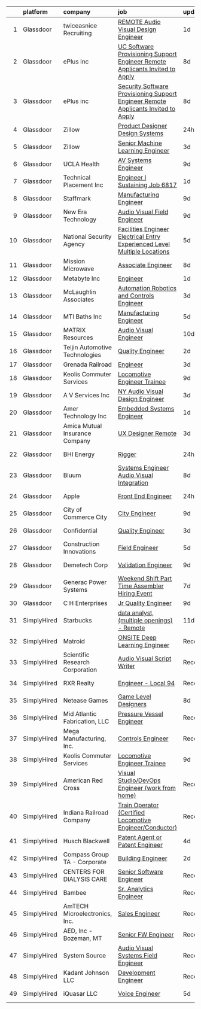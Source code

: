 

|    | platform    | company                         | job                                                                                                                                                                                                                                                                                                                                                                                                                                                                                                                                                                                                                                                                                                                                                                                                                                                                                                                                                                                                                                                                                                                                                                                                                                                                                                                                                                                                                                                     | update_time   | location             |
|---:|:------------|:--------------------------------|:--------------------------------------------------------------------------------------------------------------------------------------------------------------------------------------------------------------------------------------------------------------------------------------------------------------------------------------------------------------------------------------------------------------------------------------------------------------------------------------------------------------------------------------------------------------------------------------------------------------------------------------------------------------------------------------------------------------------------------------------------------------------------------------------------------------------------------------------------------------------------------------------------------------------------------------------------------------------------------------------------------------------------------------------------------------------------------------------------------------------------------------------------------------------------------------------------------------------------------------------------------------------------------------------------------------------------------------------------------------------------------------------------------------------------------------------------------|:--------------|:---------------------|
|  1 | Glassdoor   | twiceasnice Recruiting          | [ REMOTE  Audio Visual Design Engineer](https://www.glassdoor.com/partner/jobListing.htm?pos=120&ao=1110586&s=58&guid=0000018156b1e2008e87df65653ce735&src=GD_JOB_AD&t=SR&vt=w&ea=1&cs=1_9c9818c3&cb=1655016907724&jobListingId=1007932158764&cpc=723ADC3DFE402989&jrtk=3-0-1g5bb3ohjr178801-1g5bb3oi3i6hp802-451faa37284f0560--6NYlbfkN0AIiLXtwtv0BDns9BiY4ItblantFozdL6jLmLxNvS8mvsFZuf83cfUMQ9qRo3GRspBqXOMFgf8fthpx-_C22q8uRz3itCvf9cBGJbPsHYieV4Z8h5MJGEr-ebu6MgMBz-uHIU6-SOQ6d6E7Gtb-COdZ3byhuTX_XSrHWjGosj6QZ2Wajtk28WQZXi0UuhJUlxJKYITzIZvh2XKFAecLJeoRHNW-gsSnwWE9o5T6773iXVERk-iDJgqqHgj-mbGLPV3wUnIkiZ0PBUM8uHaNh-qYI1BKMAptrBVWj4qP--42x9dY_kPiksJ5AY2lEIyhpFX2VyEEXOL0Y2i4WhrhNsjDEAOly7NWfwu0M4rX1pEcMgwrEPyZa-9tZcUPBkdroDSaWRPkWLypv7JqewBRIBgAoK3op0evZJh-yXSyTku0Bifw8Fin5MfOtS5qIS_Q6aPbLku0LoO6dNBlrrfo4pRvtS8U5Fy5vS4s0El20jVE-yf_HIs72OQTIWOeNG0mjdRPwpjeZvh-0cVK6XTSozT0ALx6SBSxFgUBPyWbglT5XQ%3D%3D)                                                                                                                                                                                                                                                                                                                                                                                                                                                                                                                            | 1d            | Orlando, FL          |
|  2 | Glassdoor   | ePlus inc                       | [UC Software Provisioning Support Engineer  Remote Applicants Invited to Apply ](https://www.glassdoor.com/partner/jobListing.htm?pos=115&ao=1110586&s=58&guid=0000018156b1e2008e87df65653ce735&src=GD_JOB_AD&t=SR&vt=w&cs=1_18739714&cb=1655016907722&jobListingId=1007916392223&cpc=6945AE2F4B03E059&jrtk=3-0-1g5bb3ohjr178801-1g5bb3oi3i6hp802-79c34c31ffe3a0c4--6NYlbfkN0B4q5ZfxtiYuHthRCrlNTaH3IgnRrb9iipLWN6eJD-7mf0GDGcGpfM9CdkPeB309lu2rHmGYQJidpvjoQ0kqEIfDujPyE7eEXEcKi_6ggEj8107-h8RVCbt9gm36wrK3SyHvn2UCGzArDUr2kjrREUH3bfu7_meW0mmNVc3nwBohidj7RZN8a8kvQbI5Y6kMTSQLwbXeYIwk_Ia6161xMXvKLLK_0s8oz7bv71ZY2J8x6HFMcVTBi6F5gNehtQDpiJfvJ2uNPaqKXMbnIYOVOOnKaHLk5ULwrCn456-XBuMUccvxskYPs4Y7ihuKSzc0PSJEkwC8DEQ4SCwmRbfDqoSwyCD3uhhoZZf2dTY2rDy5AVG_boK_em9-NmQp0NHOJmIYU7EqLS9pCYpVH1yjTbuolOnRSDH_7k1mLla3KOnNxAEiGu_cytEAAWEPrDNfLIuzP9yjXqlz3ODoCO5nNEVdCA9689dkz87ukimTiOnDV1IIRrF1t3CAXqi4GU-mg4CFtdRB5uMV0oHmXiwhR-hw1wtzsJV2TeUS5KXufc2y_FxOoZ2CJbsRBY5l35jVilHTDnhwP8fH4fwEIkPorp7GpRT6dWuG5tkJ6RGz4VkzN0EyoiVt-zaS1-sMQwu_SbXr2EJQsyXxnaqU1xKj6f4t5vao0HtX6d_FVpKyYpR9E_G3Pko_y1QszdRnez4ZhiaXOtel4m5rjmQY4gsjEibZ4q9qAtvGpCAPS_lb6cCLA%3D%3D)                                                                                                                                                                                                                                                                                        | 8d            | Morrisville, NC      |
|  3 | Glassdoor   | ePlus inc                       | [Security Software Provisioning Support Engineer  Remote Applicants Invited to Apply ](https://www.glassdoor.com/partner/jobListing.htm?pos=122&ao=1110586&s=58&guid=0000018156b1e2008e87df65653ce735&src=GD_JOB_AD&t=SR&vt=w&cs=1_6a3b63cd&cb=1655016907723&jobListingId=1007916377775&cpc=4B86475FAF393599&jrtk=3-0-1g5bb3ohjr178801-1g5bb3oi3i6hp802-5e196bed2c48b915--6NYlbfkN0B4q5ZfxtiYuHthRCrlNTaH3IgnRrb9iipLWN6eJD-7mf0GDGcGpfM9CdkPeB309lu2rHmGYQJidqplPnNGhBIFCUDLFsA1rQzQculEhFtHb154H8Yp6HeVayYYrFS3AGwLn4g6FPxkHVW95WR2IYWKo1jtVQS6cQOvM8IjAblyx5KkDc37wezpLvX_YxaEGh-jj4xit7MOwE1WglWk8ULcue5kTyJykz98EMbpJ_htLvWIachJQ4Qw0m0YbVYFO3e1m32Syge9NsuXCZXul0-mOLlq0FxCeIEv8JnKgrmUYFsa7iJlaRZijjc6hrZ0q9CwTiAOp_azFo2sdbl4Ic-rsVw5dYctJV4T7RYchr98OqEBVZLptUzL2uOr9hU9Kpc0s4-mjzKsLtuaLfSNDa6XkbLS6XChr_3twcmitLfvUs-c69twjP0HuYy8w98d0BwYAgj1ryCqULdZ91NjOcyswhnREEP3_Q0gox_U8t4gmcVXBuNQVp39BVMxdUbih77LPVVDaR6dALAt6kibxwCsWBhGe5G4a-L-Ynn_qqhyGgwKr4yDiqY3FjXJz9CCEtV1Gg2R502NfQc0NP1ttZun2xXCrx6uGLiSPoLYTAHAqgxJfcdo6esyr0O_-L7Ttue3Gpl62s-OKYbzrMTuFYPKT1A3fqpxqxI9elmfsacKFOmcXjiBzPhF8v92X6ce8P0dQhexemmkcXPi1bAnXCd3oaEu1wRa_4g%3D)                                                                                                                                                                                                                                                                                                | 8d            | Morrisville, NC      |
|  4 | Glassdoor   | Zillow                          | [Product Designer  Design Systems](https://www.glassdoor.com/partner/jobListing.htm?pos=124&ao=1110586&s=58&guid=0000018156b1e2008e87df65653ce735&src=GD_JOB_AD&t=SR&vt=w&cs=1_f402a89c&cb=1655016907724&jobListingId=1007933236075&cpc=334ABAF5D42DC775&jrtk=3-0-1g5bb3ohjr178801-1g5bb3oi3i6hp802-011a0893a918b1fb--6NYlbfkN0ANMurRYyPEXg08u6OamUd1Mvhk-zhFSGYIZgoJR86UvYL2v6MoUqae-sD5DnU21vo-KQkrM1-nxrgMu7ZC1V04tRcmIkM-s_SFYAMQ6S9JoXSA-FQh8VsK8KsKvvcxWmpJgU6E_bbF80Dim6t-LQronB_Oj0OoKqQszjyeh9vu0rTuUQVt-JGHnFAdTM93jmIdMj197pG56_dZgM_X403AwBHr8m7wTPwa8MF5X-qJPK80ipx7Dw3o8rit2HLCSxHSFOAed24HSsLbf7mt1yXKr1Cwr39nLBWb9k2yu0wRlauLtBihj8hGE_12Cj8BTIukZw_OvuLiuLhHYfHI8w22OsgKX6QqI7i1pvESlJiKQGhs9v7UMTNSz7C5wNLWR0_p6V7pZ_RCWHdb8QJ95muB3q-9rHflVkZsLEKUwmr7bUVZO82Z_gQ5nBP95xW1UQvP2EEXhF5JgAQdE8QzvfSJiqyR9hGmg5Evj-C6twG93ptwnvW7ym_StLI7L-dMBCL1L5se1lzpHM57gawR8ncezEe48Z_HUvCQ5-PV8l_URuFCjRa-2U6OjNqdhgT_ZCeSM73-OL6hPFCXVXNTkMjIlb9mdbYkxpo80tWi7WRuPZysNzIjF9foxUjT8OCFc97CKbsPE41HDqYHOdZ_XnuEybhpjtkLccojPXKg1sJ824YZju7O6rXwFUH9N7-QwULVqpAWm7iRjdOXKs-CQElhZ1d_MRnG3EWPVYP6_CLUpbpP81_Ed7a8fr52iHNPzYo0lxPheyPF9j4vh8b9Adaja5dZi4J8XIyIpSbBMMS5cggxCWY8LrBg7xcctMlxRr1LPZu85UIiOoCmqED-UQTGiiHbrsdib0YmO0E1nXMixH6RJXtnw-0Eq_cARMTSEx8%3D)                                                                                                                                                                                    | 24h           | Remote               |
|  5 | Glassdoor   | Zillow                          | [Senior Machine Learning Engineer](https://www.glassdoor.com/partner/jobListing.htm?pos=111&ao=1110586&s=58&guid=0000018156b1e2008e87df65653ce735&src=GD_JOB_AD&t=SR&vt=w&cs=1_dfa33425&cb=1655016907722&jobListingId=1007926672046&cpc=AF02A54CD0F60729&jrtk=3-0-1g5bb3ohjr178801-1g5bb3oi3i6hp802-171fc5a4b8eae08a--6NYlbfkN0ANMurRYyPEXg08u6OamUd1Mvhk-zhFSGYIZgoJR86UvQ_x0FKK8TrZZD49G3rLjS-dWnCarp8pvbJi0dDgFaY8smhENJgu_ZAxlGNy9fu65jltYy_G8_rkEYRFPAkJuOnB2CK6_N1yBEqm9aE0wesLmv9CzCKpnX1G5DfDl9oITBnKXKa-K7IvnFWD5kXzbZxInk7v4BTULaxUfXSWRqSvNsEsMNZCyRMuDX8isbgQ0Dh3oxEEzVRcIPgKFQInOMkBTniybi-BUBDp0y06CymbUTCycvNCKXVvSs6-ZZG8bpHfiBAA-J4Q1uKl-Rg_T-Y_hAIJQp_Rq3ezDLjhDqY6lbeyMj1Stj8dCsBSFaQgih7qxHiAoSIbG0eFjQ53KBs8P7DBUTku5_45n1j43JI5G-kH-MLjygM2TOHBy61tg_i5eGpwZ86FqfzFn_S0I42gcbg10wvdtkus4qXpZk87fGUhamLrvbvLfabFzThGHdoLlACvuEfUNrTPwkH1VJe09G2fmCTZ_IbaGH5E5R_YDS8qXiKiNU2DlMwG0KWASDwTCKkpPDy79pUxcaRnLFp3MhFY_WFyEEEb1XaPjDmX0ibricOrofQ34FWTIbk2gGKW7NWK50G7B1TlsScK2gW4ZwC9KFxq883mLslLUwCgDUMgwdzOyGLlve5qahaMGo9XaOnMF1bTqEUFhghQMN5ZWqsGOq9dVjzJqv7Jw-mdvRpuryB0iIUuCa5V69xlDt_kiz-HjcVPcWqNKj661gGxmiZ_P3PqHkkjVIF-zCOjtXnjWX1tZvl9udyPbDuQ9Km8lPztOLxqkMx3yodj6qOYmCRma0dN2ePUsF-BeohkG3hYEowdzzHq7wbbqrT94J5BfqU64jNQeaVn8NqXUA-B2xv4BPDFBw%3D%3D)                                                                                                                                                                      | 3d            | Remote               |
|  6 | Glassdoor   | UCLA Health                     | [AV Systems Engineer](https://www.glassdoor.com/partner/jobListing.htm?pos=126&ao=1110586&s=58&guid=0000018156b1e2008e87df65653ce735&src=GD_JOB_AD&t=SR&vt=w&cs=1_06da028b&cb=1655016907724&jobListingId=1007913036313&cpc=AC285F3A3ECA6BB0&jrtk=3-0-1g5bb3ohjr178801-1g5bb3oi3i6hp802-ae1442013531abbb--6NYlbfkN0DsE7ViekIsjp64t_8fXghHOV1s5s2e0k6cDP9wEyz_6tOierAtAOrZIVlWcTlCBBs_C1IgRcqucB3S5qgCYH7Bb5fd0T12I9Lf1Saqzta6Km1cdm-JSrBFfgvu7g_9vdYOJ80TDLLo--fkpB2fCBB2XMaL9h-7b40VUoeicUmm3LZKkY_RrxDn_6NTnj2vDeTegA_hgLm9oP29aOAN6Ov3pbn5gt_Ip_D-H0AYnn6i1J9sY7Ev5o_7hPLkYAqtK0MyAPy94HmzvS5nZgbzvP_s7hGLTxDrzPfdsP6Zlnq8NZZ4mbGQw3IyUK4YBYqNXvHLpv7qPngMuGBW7So1FXmwzLrp8Nj1GDZHK-IGkXfTsjt_pHTefFxvQxcF4GAYxNY2PK79s1bOV9P8i9WvaDcyIFKapGNIw8C_WQVHhZPJHSQHpnIIepkOh2YEX2bvaJ_PC5VsNhIm2Ac1LR0z8H9J6YzrN3A1KhkGSC4KUYNiufCaWjyYz4IiOcnqWTdH_VR5qZJMkpYeKMAZZUrCTvwbAWzaU9JgH9Cux4xyURHKuAMTMLfcDp6SDhiYvmKeoRjKgbJJqSb8OdZHm9sRh4nWGQSL0b4li2Yw3wZmAMU6UVTnBGVS9PVbMGDaFxXPxtyMeorp_0NbXa-PtMh2_4Q1GAcPmusoM_iE-FBqRdqdfvQT88yMlsw6JC_vhCUJotl-qm-CtbMDykHwQlJkxWyerhFpvMiQP4FkNu0xU3ccg6_PXqwnxe0dmxxV-dPF1K4yysBZ4VbrGhovd5LCHSGMHXRhlt5cJs-HTFEMdvkn42tHBmmngZ9aWPjK1TXB9dM_YziyAomnZGzCxc7zlETKihF-tD88CNutX94Vtc9PbYVAvd1A5DxFrIRcnXo63Z6I5hWZUvQt_wYneIydCofRjaReGVmqNsZriRtsPV_PcVIRyj3AZINdP5LarE65b8GdfGHzyHVSf0DFS9g6o4FvfLxjTAqOg46aJlz4fhCTQHWVlXtjEQm2Jlg3087vTzoMmmpuKhYFdvogItN5Kcflbe3Rhgzjhy97brFDTbnvyji7MzCB4vCRhzYiE4jXwcA%3D) | 9d            | Los Angeles, CA      |
|  7 | Glassdoor   | Technical Placement  Inc        | [Engineer I   Sustaining  Job  6817 ](https://www.glassdoor.com/partner/jobListing.htm?pos=125&ao=1110586&s=58&guid=0000018156b1e2008e87df65653ce735&src=GD_JOB_AD&t=SR&vt=w&ea=1&cs=1_13a8c295&cb=1655016907724&jobListingId=1007931544351&cpc=292036AD7E8A5303&jrtk=3-0-1g5bb3ohjr178801-1g5bb3oi3i6hp802-6326262c410ce934--6NYlbfkN0ACTqXMwIKLnsd5hPn7ZBNeqQK6UjotSgk6mVO0RdxsU6jVekUYSeq3Rqi01jvrDvrlPUqr8RrB3hK_GhXyxRHkVojY6YNtMeEwonYIDtSgTTohsKwMDxWbrgiGCAJKYdCkHu7pLGCt0hz_bmGCB6gUlvCSk0-9Hh3wgB36XxmTFzB1xNbpbf3TRARgxXqot2dPQlqrJMSJmw36NeecPoVdwJdLyyqle1_0OnpJYQ3HUJR3q4658Kk8p2ADEueTQGMJmul90tI5pf6WbEc5UWbsUltikhxP7nd_2j60RT5Jmn1gFD26OAXZap_KKIgIVUSxWGzvDQlCeG5jbvALeiddA_E-V5YZ4zKd5VdT1R_Q7zYxvEqZXaYaYZziA5ciWhtExa49MN_M2QG9YeRcr7q2C1NgqXPLwXNLXa6WO2g8Ml1G4ehXqh0MMRYsNzaAaKdH3c6gZXjqfc_ojEiqKUjh0E5MPTm8jQOVjC-xEuwFTzqu9dP3VeSKAAqqiHyBdng%3D)                                                                                                                                                                                                                                                                                                                                                                                                                                                                                                                                                                            | 1d            | Santa Barbara, CA    |
|  8 | Glassdoor   | Staffmark                       | [Manufacturing Engineer](https://www.glassdoor.com/partner/jobListing.htm?pos=128&ao=1110586&s=58&guid=0000018156b1e2008e87df65653ce735&src=GD_JOB_AD&t=SR&vt=w&ea=1&cs=1_4190c236&cb=1655016907724&jobListingId=1007913743672&cpc=1120CD366D53BFD9&jrtk=3-0-1g5bb3ohjr178801-1g5bb3oi3i6hp802-14dd07806e297b15--6NYlbfkN0CQRQ3eiV4YWjrRS1ho7HVQ9JO8v6Fb3eU0yDOJbdOiErHG5GQKjhLamK4u58cfl6JS5JfwvwjO3WHzAYxSrVTA3KmYxmJjs0cIf74Iki5M-RKgrHyzJ5INs6_fLGPLGndWQ_jLTCNXqkNI7YQ4oT09nUjt3zlOGXzHyxlGNnmbBwBxvEPw8UqamQp7tazKF15CmeGVn00fcekhG3mm7WjF5saeuJILonXF2ywsDPcPuNzfPx2_jJl86nbQb3D6lXxULc7UrBfiUpRBy3tWATNBKOoQhugsETXG4TM2Qvbe00jp2PKKGxtTN4kTbjhua5rHc9oD3n7ily-tONd6Kttv7URnIxt5b-kCnZ3rbDLc9FLLIX64Rs9XjzJsBJhjen0wHHbfH50NkUDqJvR4TBh9pFhxvsWhhPiCbZWijeKtwHNXD0juVPcwi6M6WAEI8Yu2DzmsDI0SFXtxqm-Fc8jS722Q28u26xv7wf04TabBRy10WyyaZh_6cXnv798fZb1KOMrqZEsv2JQRrqvjQ6fBFSX6JS0uYeUsrMFbkurIFPo7D1MrZH9Q5JIxK8evcqE%3D)                                                                                                                                                                                                                                                                                                                                                                                                                                                                                                                         | 9d            | New Castle, DE       |
|  9 | Glassdoor   | New Era Technology              | [Audio Visual Field Engineer](https://www.glassdoor.com/partner/jobListing.htm?pos=119&ao=1110586&s=58&guid=0000018156b1e2008e87df65653ce735&src=GD_JOB_AD&t=SR&vt=w&cs=1_48c4782c&cb=1655016907723&jobListingId=1007912918315&cpc=BCC169F53084E245&jrtk=3-0-1g5bb3ohjr178801-1g5bb3oi3i6hp802-e2f4f63caf7f3e36--6NYlbfkN0AfJG_xRG53mg9dqGX-4VxTWJDceace7w4jwCqXHg4RLhP8YKpBAAOY2lKQH1t5-vCTkpC3B6OVlq4KIXbUR4dg0kQlZPREIF3P1u3BAOGD4cyJfYE1vjZwT7N2O1V1cS2pYqH7Dmm1kKVjzMzFQlYjr8B3sHNeyLeMLPVqSr1-c-Wpq8bxafJ6Hx-vQq4j0b6VoJ4UeRQU-1-twmAS5cc_IrpQxNj33YR9Uz-Qs_lQCt7eBFnr1ZHdFyIaeafFSb_MGA_1-qbpWy0nwxv_xblU3OQA6YRvDIn5Mu69-419jOZVLI5pWNTZOXYHd_KITrTtThv_AWUbYUwY0M4gcLxVbxxdA6LBArNJtH7LHhCSVv0dsM8wo8k_5M8YJBkSsPZjhKqc_MGxijgGy32sVEnFl1bSBSFLI_nWtMddTj6jZLZnzJD2P_9vfnkKbY2qpEVBmBr0EnsLwDa2_peASNf3TOR6utJ4OF8%3D)                                                                                                                                                                                                                                                                                                                                                                                                                                                                                                                                                                                                                         | 9d            | Minnetonka, MN       |
| 10 | Glassdoor   | National Security Agency        | [Facilities Engineer   Electrical   Entry Experienced Level  Multiple Locations](https://www.glassdoor.com/partner/jobListing.htm?pos=104&ao=1110586&s=58&guid=0000018156b1e2008e87df65653ce735&src=GD_JOB_AD&t=SR&vt=w&cs=1_08b822ff&cb=1655016907721&jobListingId=1007920180076&cpc=90E10D0C903B794B&jrtk=3-0-1g5bb3ohjr178801-1g5bb3oi3i6hp802-a0332c9e47c1e263--6NYlbfkN0AC5S5KfpcrE62cRuYLg6qW_HWiPjKHP06qk-AGfbwYtGlr3wcSMURH9oqKq1q2FCdQabsBawpYv9ksDwi6Z0-ID9JfcxFWiwhaArLErDP2OZ8uL1g-7w_vmYUvdQ6iPtV03ASysv7r9G4DvfSkuv6h-qS_xyVHRk64yEYKVoqHrNpcMx-a7Z_VrZ8RkpCFZClZJp2DF2KmoOkluIEJPNb6ILRkboDkjDd1IckwWQl-dQzma0oVLIe1aySY6HtuANBQQUpjrWwK7X4AQL2ghiMaTBeWh3kAJuq24sT1q_Dfpdj0tBu0mjvc1MidMnIFXEwHe_sPi56yk1J2_QP6ifS_WJjDaC47VMYMrSuVosaeXx0wjeUAhqtX3ygFOjF4qrVGZXQsWFCRk_ajtNfmUA_SuBJ9muVMjZ6J_RDsEocSb1n7vazo1a4w5NweSD3rcWjk6_R392uDTDpBaOKK5VvphcwiZ7SHyTNqxNgydyx8quQIZZSd7SEw)                                                                                                                                                                                                                                                                                                                                                                                                                                                                                                                                                    | 5d            | Fort Meade, MD       |
| 11 | Glassdoor   | Mission Microwave               | [Associate Engineer](https://www.glassdoor.com/partner/jobListing.htm?pos=112&ao=1110586&s=58&guid=0000018156b1e2008e87df65653ce735&src=GD_JOB_AD&t=SR&vt=w&cs=1_328485f7&cb=1655016907722&jobListingId=1007916982813&cpc=973E6D846143997F&jrtk=3-0-1g5bb3ohjr178801-1g5bb3oi3i6hp802-f472d513f38a0de8--6NYlbfkN0DMzJerYYVu8Q4XOw-Zynv8DQbhmW2d_BjXDoDYya1YvgJJCljj9QCiwMGsGVT1rDL124WqSqfM4QR5MN7vUkpgM3JDPCyeuqwO8CBMvlla6djKcxMoyfuNaCAX-rIoW2gcZf8f3oyhsjUFFlygUdnQfTADPaT8gH_KdpBsQ_SnZsg_hHWriEmn4-9tg286BzXb7t5Oi6KNQHdpotEAX2hlDXeiqvCr9OvQzaczk3GTAN8Qxeb1Njl6rTWIAphbElZcBxGhq0R3viT7qUUCrRUPdvIZmG_yyDS4SxUSdJfEcWQOaGYsh_ZgHKi-puTchfEx6TkSYAoGPRxo1i52sUAxHtjWQCnJlpnIhgSy5nv0CbPb3RhRuOKIm0Mh2DuwO4rmqhi5sUsx3OfAPCJk3l2el5M2jTCkhTtxXccbj09XQ0GwiLBZV7Er7EAYysOHMfdC5fAcgRLeBCHTANBgp51mNYZtuc-PSDw%3D)                                                                                                                                                                                                                                                                                                                                                                                                                                                                                                                                                                                                                                  | 8d            | Cypress, CA          |
| 12 | Glassdoor   | Metabyte  Inc                   | [Engineer](https://www.glassdoor.com/partner/jobListing.htm?pos=129&ao=1110586&s=58&guid=0000018156b1e2008e87df65653ce735&src=GD_JOB_AD&t=SR&vt=w&ea=1&cs=1_f35ba94e&cb=1655016907724&jobListingId=1007931290303&cpc=48B9F4758953335C&jrtk=3-0-1g5bb3ohjr178801-1g5bb3oi3i6hp802-16d36e1672c974fe--6NYlbfkN0AEz8yskhs-WyonU94DxDbjud48u0ikUque2H30VUWXBLQQy225G2gTEuepzS3xvf29kVN9WMkBNIz_fwoock5uRIMsXy3jz6qCUUTP0Vczpy8JHQxofvB5Sv08pkw8Y16egvjwTeA6BYgTgDF4RKAEi6PRdprty5W8Sf8PzivfF2vjHf_X2MZUrTp1yBz9sNH7afguYCS6QA619Bb6nzwiercump7PXqJizUd5b2V9GBF3kxSu_dA-6ZllcwI7oVNSIXK_GKacytmSnRzv6nR6aotwRdqxU0wgqcC7Oj6ndFvLtTUm5WKhiQZszPnFXK8xeI4T2-93RD8YQt7uqDegZAMCjCfA4v01p3LG2h-_iOja16GEvyQPdgOpXCU67yFjvFbECgBpp1ul7VzG3xhN_aBGwqWmcE8yBtI49HOnGFbD9ZrGEYlr4ur2KRdtvpa67R0Iywd1AklJH4wG_vCn95zpzAOKIcf1gkROTj4LFkFBIdHGex0LnPQvushIr9IAuVKj7jP27fKPyLDBLp5z)                                                                                                                                                                                                                                                                                                                                                                                                                                                                                                                                                                                     | 1d            | Austin, TX           |
| 13 | Glassdoor   | McLaughlin Associates           | [Automation  Robotics and Controls Engineer](https://www.glassdoor.com/partner/jobListing.htm?pos=102&ao=1110586&s=58&guid=0000018156b1e2008e87df65653ce735&src=GD_JOB_AD&t=SR&vt=w&ea=1&cs=1_9e399c3b&cb=1655016907721&jobListingId=1007926162832&cpc=B6F995695EC48C8A&jrtk=3-0-1g5bb3ohjr178801-1g5bb3oi3i6hp802-c3251040ebdc243a--6NYlbfkN0DukAwDndutArnS8OT3znlJ-TW2KpK_7rZjO0LfXc6UVH5gGuOvt159-YgyWFozspbQSHuKPkLQ8SOrvAlS7gw1Xl4vRWpr1iLL0CPmmheWCLkB06eKMD29omy9kGdvR86cfqm9fhDKILX5LxI1YtbefTBTFo3vo7rTXOw3ekn1lAgA_UFewj7cTznC5ct5zzaHWl3hsv0tZVz7JRtyrYRmr5fuhuXA6GrDLOXU2NGIcCdUEcgdA9J2aijLp05NCcRQLYqF-ThHoQkWV6cmHX5VbYVlXrlE7uNiH8Whh4xSZKB0Zsj8UsvSU3oJPoAHFlJkqcr3N9t9KV950oN6Nq-3dFCL5Lth5DSKoeSUIBm9rF-izcJyAgwnm_mkKmnGJwaUpbL-TsXFBv6hTbQvMe8Y6CreddCpl9EQu1ZRJ8tC87BzTtcQvMON4JAZMpesHGxDedykLy4YHzGle-TKCMqsTjalZCDE_Ov2CZIBQtxPM3fLfKeuj9ux0paKydkFaO8Xo-YGlKszm0o0Wuas9FiYusW00a9Ghkc%3D)                                                                                                                                                                                                                                                                                                                                                                                                                                                                                                                                     | 3d            | McDonough, GA        |
| 14 | Glassdoor   | MTI Baths  Inc                  | [Manufacturing Engineer](https://www.glassdoor.com/partner/jobListing.htm?pos=121&ao=1110586&s=58&guid=0000018156b1e2008e87df65653ce735&src=GD_JOB_AD&t=SR&vt=w&ea=1&cs=1_a441d44a&cb=1655016907724&jobListingId=1007920893344&cpc=BCC169F53084E245&jrtk=3-0-1g5bb3ohjr178801-1g5bb3oi3i6hp802-c095c12447b8ad9a--6NYlbfkN0B1ZbfVf7Xvph6p8cr1EOAD6nmieJzFLN9uQXR80e2-8ojJR-dw0FEeuyng265TDS5f47RVZxDZMsL2S5ePy_cP1H2E5PwuRii64x0uu0UiD64XA5l8zv3nMRATssnD1eZHt4uKdOJVonDi0UJ1L_3N41E7eCeBO9LogSIlyAdE9MWK7y_YYndIe9qaWopTK8AmEkwbqDIWZurjiLDBrszDxvb4nUup62tHczzWgpmIvKd0blMLY6soofH7lYDOgODmaOmWvWOHDnwlVSFs4AJrFORrBNpgIr2WiwWQ9uYOaxefH01T0FH58FKvskMUq5tPWuHxfrHO5pddOQq0ogqFv9cdKUDzv3FersEBBA6Gc7VBQFQP8fPL78FD3uqD1RtgTPMQ-9Ahp6PJn1UoAF1YdBKfL3xy5qBiyZqOUEQ63zL_qahFMjIeXx9exKAzZZ2lPn0YcYMqLwtmR8b_A_ejk4-XOBj_vLkWP3y6daM48MKHGmdZBMvIRVBDileu6SNzjjSFuEP5kw%3D%3D)                                                                                                                                                                                                                                                                                                                                                                                                                                                                                                                                                                           | 5d            | Johns Creek, GA      |
| 15 | Glassdoor   | MATRIX Resources                | [Audio Visual Engineer](https://www.glassdoor.com/partner/jobListing.htm?pos=130&ao=1110586&s=58&guid=0000018156b1e2008e87df65653ce735&src=GD_JOB_AD&t=SR&vt=w&ea=1&cs=1_0e8c0cc6&cb=1655016907724&jobListingId=1007910858237&cpc=9DC6E4D8324653EE&jrtk=3-0-1g5bb3ohjr178801-1g5bb3oi3i6hp802-cf915671b23f6e47--6NYlbfkN0De5ppvndiyxA0pMSLQzOe_j9Mra0KF_8EhxTxOKXtZIfhM20E97mGJuSEbq9mCfhiuvhJj2EBeT15xp61oz5_EePhmM7eVgn7HlCXHRdUTWNoM6jdD1Rrd0rQDvf92D7UTiTbFTt3ty1voK9LdP4qVdhYGtYo3-cCZZzFbyudYJZGciiXXU4wmKtp6xLAOU-v5EcoOIbfI5zCkR1VgSWvOmTgvldiQKKiUBY1EDTgKq97Gwa21-pAfZpMKdTYd1_d5p77xUD33r1NsxHvCXDF06rxb1RK39WV0yo21AZJr1An0h3KahgSuO0gWZSEyaGeRjhg66p_2Na9Y6a154HFAIPsrI39OMTf21natbt2upnB7fRkIEQRuwKHMHB48rvj4vC5n0m8MiPIKRy5pCUltT7h_TKWE8hp5dliYlfTdjX1Wg31OrP8GhDdVhiJ37tXNjq5oPRd1oxXe1KaC-q1-5NJ8RP6OP6zJJ2z1iwalpIYpSk1BEKsV2TNenPBFuvIOVYg5Aic7AT5Qcdt5LUcnh1Mn5xj7DA-K-xbB6BbFWQ%3D%3D)                                                                                                                                                                                                                                                                                                                                                                                                                                                                                                                                            | 10d           | Fort Worth, TX       |
| 16 | Glassdoor   | Teijin Automotive Technologies  | [Quality Engineer](https://www.glassdoor.com/partner/jobListing.htm?pos=117&ao=1110586&s=58&guid=0000018156b1e2008e87df65653ce735&src=GD_JOB_AD&t=SR&vt=w&cs=1_ac0055bb&cb=1655016907723&jobListingId=1007929110439&cpc=9C4F014304452074&jrtk=3-0-1g5bb3ohjr178801-1g5bb3oi3i6hp802-bd4447cabb392528--6NYlbfkN0DnaoBVx6C2xqmGVFkuVrbeEM2K8M6Mr9IGd4k30nedi-JUCsVBAz7o0N4e6mf_3Uo9fF65GeGDxn0Z2dt2DO7OhvrfgTqUQY_sRHf1X6dl3U3uPx4yEJjqHFNLZIrOZ84U_-hgq0qXKNdVpjiivcHs9Kgmzb8AybtdjWElR89L7G7mJtL7z7EQeszrSXkKTpb_VyVsgsv-9QjqVoDp2DuG-SN4QoyN3m8HiJO_GrD8fTIaArDZgwTa8y27mefKNuGbFwAzH0cBtaP3qGIB_ZXOrWmgsDm-4Ubok17zkNiKd5x_qiJ6JCHJaUF8MBY-YRm-DAabDg0nZXMmV0YVEl_5atgqJAAYzx-meU-tOSUZhUe18fjiHm__FhEniqstkuTNUOEWUpLgCM4k3ZFNLmzehtCuB0qVa9nxnL3wRS3vI2PAV8AkXfLl6P5fILKlX729z9aSVly0wA__aGpXKkVP_JRcsrPtLZ3lVc6K2RXcIMAvOJPe-83GwBcKJXPda5KZfoAbr6hQdq9G6qmRwsUqzOkxBpDcnJ-z5e_FCLl8dY1UoTSXKLIko4ncVP2z6IjHddh2uwU2UrXp08JkDcr8rPLirb1lebFXiGQGDPPXoA%3D%3D)                                                                                                                                                                                                                                                                                                                                                                                                                                                                                      | 2d            | Charlotte, NC        |
| 17 | Glassdoor   | Grenada Railroad                | [Engineer](https://www.glassdoor.com/partner/jobListing.htm?pos=101&ao=1110586&s=58&guid=0000018156b1e2008e87df65653ce735&src=GD_JOB_AD&t=SR&vt=w&ea=1&cs=1_78467d39&cb=1655016907721&jobListingId=1007925953519&cpc=2F244B314C789C74&jrtk=3-0-1g5bb3ohjr178801-1g5bb3oi3i6hp802-3f0baf96170bf036--6NYlbfkN0DWtRa9NJfjQIs4MWRRqD4F41esfMsK79cV24t80VXfzWoIWo7wDhVmo3dJUZ75DqRhtcLgxnWHpFaDj0V2mcdEIYZmzFGLGM_1Ng9QFia8jXr_BmPBgfGWSPrl8KwrvONjokKXjLukIsZ4OoDqnol30rhVQNAMvp8Vb57pjFz63nMFJwTU685yrU_nlig0q-qS09mPuNCDw5Jyt1OTqdGxk3IPAQkFZJ25hu36QKCzx_GfBZGvACLsP4tGjCdZC49IwfvzGMWjG2bsA3DwPbXmWdcuRpnNGJMQ5PBEde3lC3bmdst9ActyI0230zoSnIenjEG7llwjL8aCwC1hW-oiNaWxMlM-e61_5S3VM91KRHqfftWVENBa0XIRuXeAqWl1BicHubHrGedkhEiHBETYptkE3zbvrnr8ov-G4wvaM_yfNbvad57l3Ttd_dbe1mFoszxrrhPGrq-fNpjTLM3ZOhEusDfQdRUl5LogbJYVIK-aWgK8164g2ifKjvcYy6o%3D)                                                                                                                                                                                                                                                                                                                                                                                                                                                                                                                                                                                                       | 3d            | Canton, MS           |
| 18 | Glassdoor   | Keolis Commuter Services        | [Locomotive Engineer Trainee](https://www.glassdoor.com/partner/jobListing.htm?pos=109&ao=1110586&s=58&guid=0000018156b1e2008e87df65653ce735&src=GD_JOB_AD&t=SR&vt=w&cs=1_d3614ada&cb=1655016907721&jobListingId=1007914330397&cpc=4AE8B46D8845344B&jrtk=3-0-1g5bb3ohjr178801-1g5bb3oi3i6hp802-bcdb9395720c7a36--6NYlbfkN0BH01Z0Zj4DRGYDcNtOIJ3K3uqZ2cpVsDCfQWKpeLTFWiKMK9p112Tffvfr9RYmUtqedIZmW2ra2SqmxBWSwE4NPoQPQbfPsCVIjS3-V-ARfHso8OA0TjDDf881nvBE4gOf020usc9s759PbXraHc9w1X875XVTkYec_3TbCbFlbtMtFtIThGGwoYhmhQivJzWB2iBxB1mwm7WihOiVt_ddbyrfpcxfSBiuJuriNynVxvhO1YGcxyXRXWZrjvlnbZ2pi_-DTjUD-tygJ25Sw1ktuyf7d3D8upFejObxpYnl2BGVo_sZ22iSjqZqix9M-kqJDgIYWIFTjwjjbARtq1bsahNoD9RXvNUoTngEzIdEs0reNpp95alIurdxEAfjIORc8VOIq-jx1xNeGSjIRWzWMrl0y2xFcUCU1YSGWg8pfz_Ei5HM6W3iOpSrO6IqEutNZD14vTgZEbCfELOhGenkjLINtcWMxeoE7RpZaLboQiXYARmQndvCesd1j9sIZ_Yt6O-X4gaqWJxb3YpWayb6nE5ES4Sevj2z8UGKLqBP13ekcYipTGal8rIj-gtDtIxPWtqRXFteRGg55NOUQMpfIqZCJZ0LoAC7em9R6JCkn2X6pVJd2oBxfRgHAhazlwwm5cbj527741JRnVlbwnfCA9Osk63sQ0mkEWxCuHiI-sJ5Re7TwJ2B3Ws08ZyMVmH1lFs4-hEUyjT6afeMyLlANSo3T-anSY0lyZggJQH-vg%3D%3D)                                                                                                                                                                                                                                                                                                                                           | 9d            | Boston, MA           |
| 19 | Glassdoor   | A V Services Inc                | [ NY  Audio Visual Design Engineer](https://www.glassdoor.com/partner/jobListing.htm?pos=107&ao=1110586&s=58&guid=0000018156b1e2008e87df65653ce735&src=GD_JOB_AD&t=SR&vt=w&ea=1&cs=1_eb919c78&cb=1655016907722&jobListingId=1007926182462&cpc=4AE8B46D8845344B&jrtk=3-0-1g5bb3ohjr178801-1g5bb3oi3i6hp802-8c2831c3d65825e5--6NYlbfkN0D_KRozbKJx95I3LRYgbj09bqBDFeyQG4s8tCOB31p2DB52vlyhi74MzhuvOVbf_ik_80jM3Xz52jvOHAcl9c8euO2tChpDOa8_mK7bLrxi_3yYSW9gzuVPyej9K0r4a_hw46cAc8us-b2CLRodYVmhlXRR9uokNklMBbX6inAV0J7DaNDco065Zp97yt-G6-kLbGKRohkMkpUZM3Bp_y7DjSQBHzfu6tuhhtZdoErKzoEVJ4Ta1O7kt7WM-aiDv60xpQyoRLJ1fME7ON5-N6RL80vzE1uf2JoH2YpiQ7nG-D34ETsFpbJ4RA5o4apSrFH7c56uEgEKu2zSDJMrHYv5k_jOBSUs9aba1qeDZMMHkGNyrX9KRuEK9WMqpW8oyhun_hRBbQ0ivHX96pXwVT2_lCVx-8DygZ05Oq_vRhp7sN6SOsmbH74_EWxQsNRZ2VsR7LyO9jDdr9O0ynQu52WWgHSCgMmoNTwxecpFBuY1UfalBY5FZdGpg7424EnNl1OErjRX2_idsg%3D%3D)                                                                                                                                                                                                                                                                                                                                                                                                                                                                                                                                                                | 3d            | New York, NY         |
| 20 | Glassdoor   | Amer Technology  Inc            | [Embedded Systems Engineer](https://www.glassdoor.com/partner/jobListing.htm?pos=118&ao=1110586&s=58&guid=0000018156b1e2008e87df65653ce735&src=GD_JOB_AD&t=SR&vt=w&ea=1&cs=1_d22e5ec2&cb=1655016907723&jobListingId=1007931719230&cpc=48B9F4758953335C&jrtk=3-0-1g5bb3ohjr178801-1g5bb3oi3i6hp802-0a7b21f000d35cd6--6NYlbfkN0AqmDMj2bDZkROu5FSaidcV95bzkzHAEofUpgLoJ6M4LTjV1vucrDQAzNbwESHGstk0osExnhCrr1Wnky4SFNjcvZVoFadPULI-G072JZ_PnjHjZUNmklJVQWHWZcTSn_d7RXX2ejXxAqWAXQb_rXSI0vN6l2qKQwqpJS7sxsCt6MlvKLwanUk5QVObYHzoCAl2Txk3cbEG2Gb37YfWg63HgWyXZk4cid4A4v_VW8rzx5LtmstEe1agf44kFdg_u7OoDQqHpzzzuh-OOSm-LyKC77FObOsgNakdath1rhoVSYJj53EX1NOc6w6ScVJPWQ4E-PtQebC_TLqQjHyWW754Ts4YvmxR9zEfJDfS_p0SDM8zUmw1iNfOmntCYvKek14tqyFC8PoiML_GAEZpFmHjSEjlhOd8Pkn7kbwj3ShVj7U1DwaMU8rIa1M37leB4gQR88C5W48SMln8cq-aA39qhrTPWqPsVfCfPmy4NosdMJ2fnHOhMtQ5x50xaTO7ayA%3D)                                                                                                                                                                                                                                                                                                                                                                                                                                                                                                                                                                                      | 1d            | Remote               |
| 21 | Glassdoor   | Amica Mutual Insurance Company  | [UX Designer   Remote](https://www.glassdoor.com/partner/jobListing.htm?pos=116&ao=1110586&s=58&guid=0000018156b1e2008e87df65653ce735&src=GD_JOB_AD&t=SR&vt=w&cs=1_81d4fd38&cb=1655016907722&jobListingId=1007926834023&cpc=BBD63848FB84346C&jrtk=3-0-1g5bb3ohjr178801-1g5bb3oi3i6hp802-2c7305d5d3e04e6f--6NYlbfkN0DHNsmo6-l5VPEcn0_qUKkjeVx5zfr-x0vwZbi1T4ZBycdf6Jx9Tpj7qckzafRgtcIsjmn-TscFFB-IG86F17M_sb4snCqogfMYBkucV4L1lAygGDqBt5-cph-doJXodkoZgAZ2ic4E2TQ1vuILfL5dbGSsMLK66x38hbHaXN1IL6kxewnsLr38Yf7hwdUAZcUpSu5hNIu7xgOB0bn0YzJsmEwZ5ebwXVB0W1kzxm0-Q0vpW1jXCqF-kZ1ONJY5dDtRXkvH9K7rXthx3LBSs3PSO8WDdMZrcKW_VaqrFRXdkE8TajtIPV2-ENRocZtKOVpa61Zem-ZBHaMFcO7NertqugQJhQoXRtQm5rlVtQMHpPpogVJI0N63U_8zqjZTLKDHtyNuxUxn_-8ZjrQUaCChPIwPx4mj58pq_95ELJoITBJvvcczhsgB2GZxUGhXKiXrim5arQH-hhRfLy5gYROHHEaUY9GIirwlrs8Ra8uuVuprje8oMU4JgJcDK1p3GaqKN51UAi4EKUxUq2F_7B5JY7DuaHHkOrMAAI09e1C2da96DTAdSk-z8GFSqyDMTy2dWJHz6v2OQ_l1P8l5BSz3waLCGoYsgxzWGRAYlyCrdVtX8x0UouYtsUw-T4EaOAs3e8mkwdpHTU0XWeHQpq3JDh2NNiTEoDnrZ4Bj7wqoMcXmx3VXihEkKoLTqznTNzkbsaMIRV_kk0yjk1_55cF-sPWA4yzDf8gmvPZeCmscrK7upgpyVmu0Y03zOtmWyDXbWsVoXVAQUR_DeJUrwlt2s5CzJwek-WeIi0Ndq_P0sg%3D%3D)                                                                                                                                                                                                                                                                                  | 3d            | Lincoln, RI          |
| 22 | Glassdoor   | BHI Energy                      | [Rigger](https://www.glassdoor.com/partner/jobListing.htm?pos=127&ao=1110586&s=58&guid=0000018156b1e2008e87df65653ce735&src=GD_JOB_AD&t=SR&vt=w&ea=1&cs=1_65a69daf&cb=1655016907724&jobListingId=1007933346892&cpc=1D891ED3EFC3904E&jrtk=3-0-1g5bb3ohjr178801-1g5bb3oi3i6hp802-978bddf99cc5f9f3--6NYlbfkN0AHu6iHo_UsXgM9kfBFlc5QVOhOe1JniIZYFa2Kb2bNFV1GAa3tvOjW918fQx-QuqD-2HoxY1The9HucvQs9Gcl97YV81J9uit2VakF0aduZkif2m9S41TfnwiQ2PwcUOic4a0L4CDFXRXOZ8uYOEpJEklMZtRwoO4xJVdBR8PD8nlkP9shw9j-ptGGUwRYNp0vvDpH7nd4BvT8jmfvFLUT_oBsTkooQfyHXQNjlKxGmeoQcLAxlajxDrKhnNnYFWqotIr9h8QdlFOTSVx0XRB8iJfCs-OK-8_am8tk9OILdtmQoBuHrI3zpaTRxSf5H0hAf-INON-XhAvaPxAFrkb5O-duyErmhzGamcVo1I2zHfdt-e_ZfLnrCDxwr61tLZqGaJmv0fu2gCiy4uIagLBObna7vjU6cbVnB-XMXvX7Tk1pRolwFlXiThE-pJ_-rXCR7Eant9G1WOw2YW5omv3YtBbQuqp0MxgF4JTjQqAXDEePeQN1YO1ChBIW4Ztbs2X9121PeZGa6skBd7dhqDG1wwgFTdGqbHaOe9-m25nj8VhcCGrg2mdcXffdM3fhREGRdn_iMk8EYX2r7hA-YKLpMTzqeH5UzqqLoeGV4ks0_HdVNJVVWP-HRdc9OgHQmvm7eeTIcDmH9DBjGszpup9GN6wouyXj7Y3Am7JhwRnn4G97-Ktwr4hBW0WzXHBuW_r8aZNplrLmr_uwgERXcw7lAuzadZYz5st85AJWynsy0s3pBLrSMdLTliiisdZ7pHMErBfUOX9GM5ggIXDE9UNYCoXBUWtYjJTfRX9890jVLA%3D%3D)                                                                                                                                                                                                                                                                                           | 24h           | Hartsville, SC       |
| 23 | Glassdoor   | Bluum                           | [Systems Engineer   Audio Visual Integration](https://www.glassdoor.com/partner/jobListing.htm?pos=105&ao=1110586&s=58&guid=0000018156b1e2008e87df65653ce735&src=GD_JOB_AD&t=SR&vt=w&cs=1_c0eca198&cb=1655016907721&jobListingId=1007916457474&cpc=7F162D03C43CC24C&jrtk=3-0-1g5bb3ohjr178801-1g5bb3oi3i6hp802-fe292ffb3c1ee5f7--6NYlbfkN0A23jOtzX-XlzBTR29DV_nbtB4VC1Acqyp5N2PfJwCQ5enO7afvAQU34sMemTj7Xk25tTQ8AGRerKVVgfy8OpE8r65Dc5iW9kSMfjFWE2waGvC01Djs5aGFLDVTkeFjM3HJITrxPmVDKPzdhxm6zSoBTCEF4ajY6xtYJBadnIzSGkKJDCFTd-xPmGIUpx0T0IC_3W00RjF7PaIekPHK65uATbhBBDlHTZoY_AcdiPU6oszVet-L_vfTP9BPp6oFPFhknzSQ1UO6YzbsJT-JB0kqshHSAHQie1p_MbnZ5baVYpXfNUhCIgGIzwlYazH-uDmJFSkAn1amIHzLNBbulkD77d09tvaoDIcnosbTNGDxFExbsOhL_-s2om0BmqemiR5et3UUJPdNQgX4NZVEFpk7RHKJRJfjngUZr59dTAzc2DefjCvycABGevllnVMjj0J_NbbAQFC3vp9WPHrPXZhOxO0suwT9dGUK9YBrw58W1PiN--PvX7j750NdsE_UnD0UY8adtQJ-DBp8-Pzh7YIhG7W_EWvnoOcWd1tWlWLp3OFk8BOTm3psTaVKH1HdqDo7huMV6hu0OdG1o1Z-vtQZ1SE_vgnN7nqHqeDSLoVmzjkMr5MAkaKI4Zlr6gtY_YLVq81V-upPEOWl8L04AX1ZldCLB4mfYaktXt0jnGFLQwUH9aG0-KKH_VRsCuime3dcA93bM-tOy5dLjIi0m8LXrlEMjcBNam7F4kAqt6JWQADeLDSJVYKz)                                                                                                                                                                                                                                                                                                                       | 8d            | New York, NY         |
| 24 | Glassdoor   | Apple                           | [Front End Engineer](https://www.glassdoor.com/partner/jobListing.htm?pos=123&ao=1110586&s=58&guid=0000018156b1e2008e87df65653ce735&src=GD_JOB_AD&t=SR&vt=w&cs=1_cf9e2ce0&cb=1655016907723&jobListingId=1007932865731&cpc=AC285F3A3ECA6BB0&jrtk=3-0-1g5bb3ohjr178801-1g5bb3oi3i6hp802-124b7c5458775851--6NYlbfkN0BvKrLyj5gPmtZO9T8euul8TCxuuKNOtzRJOomxnwSEodTz2Bc-sPZlFpP0h5lDivpSYwf_JzpPnUCD9tEuwHg5m21Uavnad06kzj4-f1KlC2HOgG6-DV3-ZL4lckelFkAY15JftEjqjF_pyptH1dAdTldtlp8vWdRVsw4bIv-JGK5HQoqfCYokNl7Z8b2LUOZwYIJGfbr_98hSiYzr9j8SWFIacExbP_kOKMTJlx4AxIViDP9oFt9wzz6wjyqLp6yMtP7bkpLTXFpbM9W2OtT1of7dS68GFHrF8X8uZJNcr3iIsBMPmxkJqR42yjbVVx3MfIl9pcPIKS1GsvRTW1wv51c1ZD6nvhRnwdi1mR0_Vt_jSTL_2CL1MXUTy-tMUYzvevMYRxUFAqTzInzxWvxDz5uQO0i9-cP1t36p1DDS-EY_K22GG3ooqcguAeZ1SKfA0jqCiAn_nqOyBIUQZF9Jm0TXFiTAM6ogPEnxIaCUTKjg-svUvOlB99cKJ68u3EVnOH0ViyWTeMX9BFJ79qpTWVIIJil7yO9anVQS8owMIa_WKq31HJSYHPPx0OyyNQQLJXUAFPqV6QD1voi-BoC1BKzsjRvExkArq9eZL_957NGnyheM2VHBjmBDw2U8KVIShMWQWZEG7LPBqhPdEmWuzMK26EogZx-uwT7tAAS6E1S1rQ8oJIoCgSX0MmMgRpJbI-z2tF-G4bbRL_QJB24DMkJSoPMvCUZ7zIEkD7RJFiAmqdBOQ3D4jDJ9Uga1W_YmdP5k57aaECPtXAtObf0-1X520bET09hbwADXWBI4jtaRiJUHHxSIyvTN0ldLniA3BHzCW4Hc1D9vTmFHr_TFFPs-7nSGc6UVVZhWhfUiPGsOw2QmHvx1DJbvJaStKn2ekOi7Ggq-HkOdZsE6baQ3EvLlkusQsCN0c7gQsU_sn5p6i4xn18VycW2XT97mNBE%3D)                                                                                                                                  | 24h           | New York, NY         |
| 25 | Glassdoor   | City of Commerce City           | [City Engineer](https://www.glassdoor.com/partner/jobListing.htm?pos=103&ao=1110586&s=58&guid=0000018156b1e2008e87df65653ce735&src=GD_JOB_AD&t=SR&vt=w&cs=1_0706c110&cb=1655016907720&jobListingId=1007914538730&cpc=A5A1FAFC3DFA52A8&jrtk=3-0-1g5bb3ohjr178801-1g5bb3oi3i6hp802-c7da436249f4d47b--6NYlbfkN0AC6SQMfAkHCondRquBNcE2ntt1snCy3fyoZRReqai0OQqBzEr8VZgEBGCPayYjgQCvWCd6ZrXURrIe_WK8Rvh0Fo3pQKG6ZhCccpeDztvuy7-WVa6yzBMvuu3GgCGS9gEWLaiA3J0HO2kh9Cyr6YBWAsEFHU0-ZGytER8KFFfCHWEsbueRBxzJ5tqbBBSAhiQCASn0Udwo7WbEeaOHjXIRevBU8B7-pKg2Ha2_iMLxCyI-TMUYYVNgWH2Bk6raOXymnzerZla-S9ZmrxxNHOnnDOHqifDuzgU6Z1fMJMwOub9wANykk2Y8ciRxKnFhM0efSpK3fMaGAK2Hv0JI7RAqmBGtL8MS7JsBgTQI8frMzsiU9kJmdUB31ytj60hmpYJ0vpPXt3m_hJ9ZK0gp81jqEgQVwUkV-yu8jA3xHYzzWLmd4xaAUL4d1WrAsLVXpzDFJJAi7Z_8Y7Sl_wf3UikM6q8dmv8YExYhxfhfV90rh1gE4LhI11nrsFZFZJ1K3jDVEMVvptZaYSjpL8vmStkv_NfeHAFfeuQnbFwR3nC4HNp6yt3tCIIBAG9ZXKp1ndtoaB278uktNQugtQ9usMZkMGjZBMtH9SG9Si2-yDzCwQfFCLUG3ql-EWha1xvtA9T9PB_bz5zOSRrWViGXsKbhK0Zk573MzdRCuL2wjNh4CF8wkm9jRP0OyWGgcGIJWZtf4CsoVVQWPb6AhIb90QRYD8vWW_vY919AYWy2eHpfQcwzZS0gHky8q7Cb7ZUFba-Ub9RTTeHS4HyjJaZGBnMvGef9wLbZ1LkkfOIwpt_ydekbXVOQNfqqXONgB1fhlXwtf3aPNS-FyK6ZgC_jiixR9xSQxLsh7METvKFafOsj8phocsiLG2OyMsPNmvXF68Y__R-XPTcn_8mKs3J9662rhKVWiWOfgAaYspWM0FGnHVtta59K0xmDd9dB8ha0rk-RyRGvv8l-qqJSIebq9PY1UbN4qr5II4jn__PBVZnse9UFLsR-wA8X1jmcm8mA-a6iZB5h0vlt66_MXDIqO4vtJ8HG7FRiCr_Ae-CLNzRsJg%3D%3D)                         | 9d            | Commerce City, CO    |
| 26 | Glassdoor   | Confidential                    | [Quality Engineer](https://www.glassdoor.com/partner/jobListing.htm?pos=113&ao=1110586&s=58&guid=0000018156b1e2008e87df65653ce735&src=GD_JOB_AD&t=SR&vt=w&cs=1_c2620f96&cb=1655016907722&jobListingId=1007926546446&cpc=786328B4A40DC555&jrtk=3-0-1g5bb3ohjr178801-1g5bb3oi3i6hp802-d31372241d22c835--6NYlbfkN0B9VrJFqrjDk5oTIQfg5TwONsjVej5CZ1aZS0dtDEjlQJwLJ99CNR90YJxKDpAp9cbxeRYl0U30kE5J_MhAfRgkxsd8tFwpFSl-HwzTTKYJv2cN83kdTKf8kUQKuxf9EWb0IV5x-T61u1xrhzxlA5kYSCAXdSWjYbXL_cb1xCb4-zNjm5Bqi2abD_I4RLf228TIkG3L8rPoReQVIVOF5g7zd5pNEacDO3e6VStBYyyzFTfyaTR9SCd5e0s7airHtfMveCA95n8ke4AQW41GtSAJdoiJzaP46AoGJxJyWZf3ftZ-dEjyWGa7V5YE3MFk0es-TEAqC0G7luiw68POWIKRNdGv-mwmfhnbR-p1axihCq6nLL0ebHmrYge1oUUnceZUypHIrRMwod-oVhQG0UtqiZ_XeCl6pWG-pJsPntZp4p9iczer6luy8DOMewFTZEsnzO0Tpwu0FoJfifjAH7b8yNAMez9sGSTEnXksW-8HEU2_ObwrGo9rgLcpCCiJyGo3WobsSlddjeBal8rw7BVuXZ3SevYFO6fpbtV-0fss92YdjsTo1nVqgCEJaUJkof42fEFPUK0TnNVKyzOvevrvkkvKcfICnziRpmyQneqGmR7sM9ZwwFJdQcEADDVOZfg%3D)                                                                                                                                                                                                                                                                                                                                                                                                                                                                    | 3d            | Bozeman, MT          |
| 27 | Glassdoor   | Construction Innovations        | [Field Engineer](https://www.glassdoor.com/partner/jobListing.htm?pos=106&ao=1110586&s=58&guid=0000018156b1e2008e87df65653ce735&src=GD_JOB_AD&t=SR&vt=w&cs=1_1e33e7c9&cb=1655016907721&jobListingId=1007921859638&cpc=0FDC0B3BE6F17F6B&jrtk=3-0-1g5bb3ohjr178801-1g5bb3oi3i6hp802-72ba00ac9934bbe5--6NYlbfkN0BVfAeLFbYihWUZEtZfr4Cu5Mso3t-eQfK0Em5MuONY8E9bMry-JWoOZH7wVkVaF_9_w6NejOTx2UnFAcDIFumJMm8YUfCNtBt94MRaYOcVbog05eACizLQvgMHMb1z3NQHwoIfOKWErf3jvr5TSlsBipySrgqny8GOTZ6IqU5MsZ9uF8bTEdkNsEumi9ppXPh4FIoxB4AJd4PbnebG7lJ55Jxhfgam4Q9yaG4acAvkZe9lnUatG4-XzfiiBJynqzd2XqqJKzk6E0_5XLLMuLgANs9u-6BEkH3FxvG8-mA6Jmuxz0SNY-scHiiCyL2r3L0w0VFDIORfcznuVs3CHan5CskGtRyuABn312Nt0sC7Zceb5T24uEOfge1sRwZY9wefIwWrwt6RdaGHbeBh7I6nI9NCCzxb3y8gk78QrRR1Uu_n5HRTfaFnGnHd_hCiWZCiE2aNaL48qPzf4PmvIPULu1jqhwwG_PMaED5fwx2pSg%3D%3D)                                                                                                                                                                                                                                                                                                                                                                                                                                                                                                                                                                                                                        | 5d            | Mather, CA           |
| 28 | Glassdoor   | Demetech Corp                   | [Validation Engineer](https://www.glassdoor.com/partner/jobListing.htm?pos=110&ao=1110586&s=58&guid=0000018156b1e2008e87df65653ce735&src=GD_JOB_AD&t=SR&vt=w&ea=1&cs=1_c4c56e63&cb=1655016907722&jobListingId=1007913772169&cpc=7C0AF3FAC6523A09&jrtk=3-0-1g5bb3ohjr178801-1g5bb3oi3i6hp802-0e1b055531b51a49--6NYlbfkN0D5HzV0plNjCgucY4hHna-FhASqstxf_nMH5vK21tQ-na9Nm3eX_Qu6aDk6bQeuq4m8t03QOCLLX3xlngZr-BRe_8kM6hrRalCRlsWMFSog2uLNBUIGq5yr1fpTGZnJoarPkO01aMYG-sI_6dSETEuwgij2mBRO1dU7HirM_QJIiWbkFNL8NtLXEFTe88nySfmknT_DQlqPyHGPz3eq-V5H2PPViAJyoFQvhSTNP46tMStLD3Pd8jRAfaQ1yvYoVbt87S28EhPI6znmwmssKZe6Pk0T2w1ho-a-2_KOpzObDCigXbKLBwmA0fQB64yjvdOYjNXuZwV64wPbTdniioViNDn_kM-NxtM9GOBAeOR-3K9Vhp133sFE1TRvcqUaduqsQ_5LeOWag7OJdpyZP59GEuZJkwuZo5D49JHbeXwgjsVl9ZFQMrTBY5K65eNBgqUXbF34_QOmlEa8DJhPAzO9mtxgtjFz0XCLjmMkVxQJ1ACwBRpSrFL51hSfmprNfh3Uaxffe3dmMQ%3D%3D)                                                                                                                                                                                                                                                                                                                                                                                                                                                                                                                                                                              | 9d            | Miami Lakes, FL      |
| 29 | Glassdoor   | Generac Power Systems           | [Weekend Shift Part Time Assembler Hiring Event](https://www.glassdoor.com/partner/jobListing.htm?pos=108&ao=1110586&s=58&guid=0000018156b1e2008e87df65653ce735&src=GD_JOB_AD&t=SR&vt=w&cs=1_6ea6e7a2&cb=1655016907721&jobListingId=1007918191767&cpc=E3E19B9092F97F74&jrtk=3-0-1g5bb3ohjr178801-1g5bb3oi3i6hp802-07803fdc6dd1b012--6NYlbfkN0Btxs39KmTzjw_u_hUXcyTcLpNeUj18C2Nw5A7DCW0FWOPSvZxadnbHK3zUS7ZR5PxFjAz6JgyPU4mCQbegyI_rkswystAHWNpyKrCDZLTerz8p3ckf7Z7GSo7PPgYr92qvkeA1vYcHMqolRwwgqollr2F2Ru1-_rgUGaUfVATw0iXQWL4DmYah0whmfLxTpAylkzX4X9wOwmBGiaoXxRTi1MsrOBReXXXNkS7C_FAZ1ppEkzH3GCNRVabWqca1Yem96wkE9i9zX4qr_agQ1hKQx0NBXS9bBphhDQAt16zeXspM_d_72_CqSqJCxLLiSUq2fRytdduXNPXZV67eveipsRQ94p1t2fj9kp5zyGS2KuGIHlTvSk88G9Qb2ekdLJwIXJJlCUCmFnbSMkCzSFUjBeY0_o1ipVnJwJSo2zK4PHgjHxeOoh_T5fGmIdLyavJdOEJpTXIsWDJgPCI6O0JDJCMKY0VPaKHKNt8h_LgLGuiwzueEHUfQhZjYwvzFL6YzmffUpFSxob6eqjzVVXWxp_T2zUVLQjxx7u3x6K1o701GkijU1sVoNLNY58njp_bi0j_PYor89kDznrD1OCV9ehJo2OcoQV7Eadex92RKPL4yChdDFWXG6iCA64YXIDuVqKkfj3MbtCahIYiZmAnjr8EM4cbE6sLkl73IbA_s9CFJGEnG1QqYNapu_xTvUWMvIbK4PWv3rJqIW-KdK6wWZ3mwAsNt-82zosQH9CdnY2G89HOeEbMh)                                                                                                                                                                                                                                                                                                                    | 7d            | Jefferson, WI        |
| 30 | Glassdoor   | C H Enterprises                 | [Jr  Quality Engineer](https://www.glassdoor.com/partner/jobListing.htm?pos=114&ao=1110586&s=58&guid=0000018156b1e2008e87df65653ce735&src=GD_JOB_AD&t=SR&vt=w&ea=1&cs=1_302c033c&cb=1655016907723&jobListingId=1007914552541&cpc=A356F292FF34F670&jrtk=3-0-1g5bb3ohjr178801-1g5bb3oi3i6hp802-cc43c4bc1b2dabe1--6NYlbfkN0DjxNqvh9YBmne7C3qD5TOFZ0RQ6fKTLI2v0trEpSbDKJtAZ0oTjoZI30XoZ1WlRlBUaHNiDv75YvZ9uYJTBD5FveM3q0JvFm2wtFWmnnKOd3hnqPTLVyfvX2OJpu55uraef9HWzDWHICbZbbeOD7X4jkhIJitNGaUeja2cRjPXtIS1eqj3gac3qB5FbtnMxG-QoiDQoABjF1gJGFjxxeJfY38arTGef5WY_g2kOLw9dCPLwe56b8deQeITriXfZbql2yeA-mQZACREpHAa7MsOEUkRNxbZ6Wtv5HwlP7BaL-1HYiqjoSC7mNhQOtpJ3evPaiJsiOLJ5kaihfvDCIWkIvAKtA4xMncNtLRgQkeBO0JfSP4BOQ7Ri2OdMzC2ZzVUZ9hXS46nDqNYxSYzsoriAnYcT9PixxbSuURFsSp4U_Sy5mDrAiUdljgeKUJslUlMDW7HZGDuJG17Y2hXxDssk-7TInLQl5FhU-ALfMjJRIcbYbkZ38jdDqZho5eA3V69iIngqOQC0Q%3D%3D)                                                                                                                                                                                                                                                                                                                                                                                                                                                                                                                                                                             | 9d            | Fremont, CA          |
| 31 | SimplyHired | Starbucks                       | [data analyst, (multiple openings) - Remote](https://www.simplyhired.com/job/2XttlE_rMtpDt4LufZzahFKa_Dc_4bpp2dPQO6McGer8MqpYbvltDQ?q=visual+engineer)                                                                                                                                                                                                                                                                                                                                                                                                                                                                                                                                                                                                                                                                                                                                                                                                                                                                                                                                                                                                                                                                                                                                                                                                                                                                                                  | 11d           | Seattle, WA          |
| 32 | SimplyHired | Matroid                         | [ONSITE Deep Learning Engineer](https://www.simplyhired.com/job/ayixR0CmOTMTK7GkWdjdAJ3J74GMcguab_KyAEYqBTyCwnJsLp8sng?q=visual+engineer)                                                                                                                                                                                                                                                                                                                                                                                                                                                                                                                                                                                                                                                                                                                                                                                                                                                                                                                                                                                                                                                                                                                                                                                                                                                                                                               | Recently      | Palo Alto, CA        |
| 33 | SimplyHired | Scientific Research Corporation | [Audio Visual Script Writer](https://www.simplyhired.com/job/YBDy91kuC2sVvdBVrZoG_llSVbRmlnDZuOZz6F-MpP81x41Q4z_P_w?q=visual+engineer)                                                                                                                                                                                                                                                                                                                                                                                                                                                                                                                                                                                                                                                                                                                                                                                                                                                                                                                                                                                                                                                                                                                                                                                                                                                                                                                  | Recently      | North Charleston, SC |
| 34 | SimplyHired | RXR Realty                      | [Engineer - Local 94](https://www.simplyhired.com/job/DFfAGQ_kBS6W0_yy_xXneFRyY9ie5wy3ipOOhFsH4LD5eFQ8ULNCPA?q=visual+engineer)                                                                                                                                                                                                                                                                                                                                                                                                                                                                                                                                                                                                                                                                                                                                                                                                                                                                                                                                                                                                                                                                                                                                                                                                                                                                                                                         | Recently      | New York, NY         |
| 35 | SimplyHired | Netease Games                   | [Game Level Designers](https://www.simplyhired.com/job/AIPR_WPLpn7_rx_3f271TZTowq0IWf1VwPeeIZG-91KIIdil0zxcYg?q=visual+engineer)                                                                                                                                                                                                                                                                                                                                                                                                                                                                                                                                                                                                                                                                                                                                                                                                                                                                                                                                                                                                                                                                                                                                                                                                                                                                                                                        | 8d            | Remote               |
| 36 | SimplyHired | Mid Atlantic Fabrication, LLC   | [Pressure Vessel Engineer](https://www.simplyhired.com/job/OH9_oJ5wSeq0JeCA3IHiK8tetekYKyd78DFH-K6QhpYdKQ0KTC_VAg?q=visual+engineer)                                                                                                                                                                                                                                                                                                                                                                                                                                                                                                                                                                                                                                                                                                                                                                                                                                                                                                                                                                                                                                                                                                                                                                                                                                                                                                                    | Recently      | Fairmont, WV         |
| 37 | SimplyHired | Mega Manufacturing, Inc.        | [Controls Engineer](https://www.simplyhired.com/job/A-PuLvSL_MSX4LQRH98oIWQQrXj2TQ7eGS_jFvpYgV-Fy8o4GRfiNw?q=visual+engineer)                                                                                                                                                                                                                                                                                                                                                                                                                                                                                                                                                                                                                                                                                                                                                                                                                                                                                                                                                                                                                                                                                                                                                                                                                                                                                                                           | Recently      | Rockford, IL         |
| 38 | SimplyHired | Keolis Commuter Services        | [Locomotive Engineer Trainee](https://www.simplyhired.com/job/-LaqINzPqvk9VWmmSLTDzJ0g_RJhcZ52V2myDv70w_AKoYazJxJPnw?q=visual+engineer)                                                                                                                                                                                                                                                                                                                                                                                                                                                                                                                                                                                                                                                                                                                                                                                                                                                                                                                                                                                                                                                                                                                                                                                                                                                                                                                 | 9d            | Boston, MA           |
| 39 | SimplyHired | American Red Cross              | [Visual Studio/DevOps Engineer (work from home)](https://www.simplyhired.com/job/qsyy-RXBhEuEfJraGNv8jRfvJmceIEVr8HOhnfy6BostWLd42Bj93g?q=visual+engineer)                                                                                                                                                                                                                                                                                                                                                                                                                                                                                                                                                                                                                                                                                                                                                                                                                                                                                                                                                                                                                                                                                                                                                                                                                                                                                              | Recently      | Raleigh, NC          |
| 40 | SimplyHired | Indiana Railroad Company        | [Train Operator (Certified Locomotive Engineer/Conductor)](https://www.simplyhired.com/job/kkHfZ24xZKs3f7h69TYDv2RkM-K8LMLxv4Er8t8h2lRB5tBvvjVb4w?q=visual+engineer)                                                                                                                                                                                                                                                                                                                                                                                                                                                                                                                                                                                                                                                                                                                                                                                                                                                                                                                                                                                                                                                                                                                                                                                                                                                                                    | Recently      | Jasonville, IN       |
| 41 | SimplyHired | Husch Blackwell                 | [Patent Agent or Patent Engineer](https://www.simplyhired.com/job/flP0wS8gM61RWAO-JtUDix8_9C0Wwd7yCEwaYFRM9bLydYcGsq7Evw?q=visual+engineer)                                                                                                                                                                                                                                                                                                                                                                                                                                                                                                                                                                                                                                                                                                                                                                                                                                                                                                                                                                                                                                                                                                                                                                                                                                                                                                             | 4d            | Link, WV             |
| 42 | SimplyHired | Compass Group TA - Corporate    | [Building Engineer](https://www.simplyhired.com/job/bCo91fgSPApi46NkS4GV3M-6wCyZJxBPJj_9FYHT6oS7VAYEGffWIQ?q=visual+engineer)                                                                                                                                                                                                                                                                                                                                                                                                                                                                                                                                                                                                                                                                                                                                                                                                                                                                                                                                                                                                                                                                                                                                                                                                                                                                                                                           | 2d            | Washington, DC       |
| 43 | SimplyHired | CENTERS FOR DIALYSIS CARE       | [Senior Software Engineer](https://www.simplyhired.com/job/y0LRikt26gcrdlKbMHj4yXLTPsrWX0hvLWDiJmjMdFW7eRwVAqHuww?q=visual+engineer)                                                                                                                                                                                                                                                                                                                                                                                                                                                                                                                                                                                                                                                                                                                                                                                                                                                                                                                                                                                                                                                                                                                                                                                                                                                                                                                    | Recently      | Shaker Heights, OH   |
| 44 | SimplyHired | Bambee                          | [Sr. Analytics Engineer](https://www.simplyhired.com/job/ZZXhaUcM0LBlNJs4mwREP-vrcd3Aj71umRs6e1mRMMTe34b2atO5RA?q=visual+engineer)                                                                                                                                                                                                                                                                                                                                                                                                                                                                                                                                                                                                                                                                                                                                                                                                                                                                                                                                                                                                                                                                                                                                                                                                                                                                                                                      | Recently      | Los Angeles, CA      |
| 45 | SimplyHired | AmTECH Microelectronics, Inc.   | [Sales Engineer](https://www.simplyhired.com/job/_UO2cXyZQEiwODjPxsdSrgT7ClNjWgW9M-DSXW_KOXO6aeF37sXL3Q?q=visual+engineer)                                                                                                                                                                                                                                                                                                                                                                                                                                                                                                                                                                                                                                                                                                                                                                                                                                                                                                                                                                                                                                                                                                                                                                                                                                                                                                                              | Recently      | Morgan Hill, CA      |
| 46 | SimplyHired | AED, Inc - Bozeman, MT          | [Senior FW Engineer](https://www.simplyhired.com/job/zINmUZXgScoXXgS_gyiF3t60esMGL8VWIM8nJ8Kv2CvxPHXAK-fHew?q=visual+engineer)                                                                                                                                                                                                                                                                                                                                                                                                                                                                                                                                                                                                                                                                                                                                                                                                                                                                                                                                                                                                                                                                                                                                                                                                                                                                                                                          | Recently      | Bozeman, MT          |
| 47 | SimplyHired | System Source                   | [Audio Visual Systems Field Engineer](https://www.simplyhired.com/job/xVBqUv_Jb7WJWKXZWvKMDvPPRs-yjpNF3jAs9pIqje1SIoBa9tk9Yw?q=visual+engineer)                                                                                                                                                                                                                                                                                                                                                                                                                                                                                                                                                                                                                                                                                                                                                                                                                                                                                                                                                                                                                                                                                                                                                                                                                                                                                                         | Recently      | Hunt Valley, MD      |
| 48 | SimplyHired | Kadant Johnson LLC              | [Development Engineer](https://www.simplyhired.com/job/u3Ys_FwoHE1s8tFLkjkkSW0leTPdBUmvg33NrvfzPohHEper7TkexQ?q=visual+engineer)                                                                                                                                                                                                                                                                                                                                                                                                                                                                                                                                                                                                                                                                                                                                                                                                                                                                                                                                                                                                                                                                                                                                                                                                                                                                                                                        | Recently      | Three Rivers, MI     |
| 49 | SimplyHired | iQuasar LLC                     | [Voice Engineer](https://www.simplyhired.com/job/3yDuXF5NtGa0URHaHZTjqHN8fLn0csLDymysB77KVLgeQaGHZs16mg?q=visual+engineer)                                                                                                                                                                                                                                                                                                                                                                                                                                                                                                                                                                                                                                                                                                                                                                                                                                                                                                                                                                                                                                                                                                                                                                                                                                                                                                                              | 5d            | Washington, DC       |